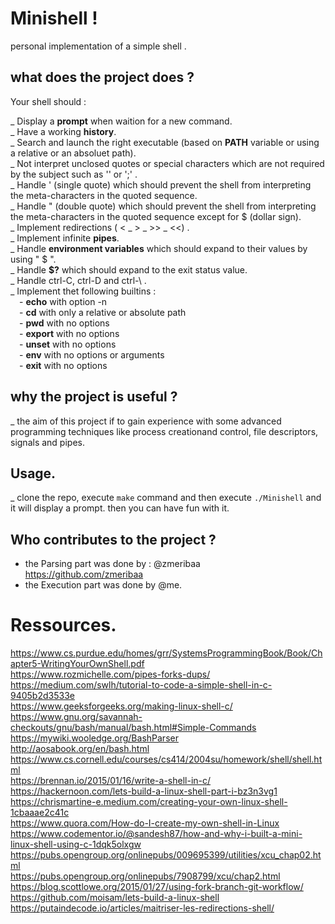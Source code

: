 
# Minishell !
personal implementation of a simple shell .

## what does the project does ?

Your shell should :

_ Display a **prompt** when waition for a new command.<br/>
_ Have a working **history**.<br/>
_ Search and launch the right executable (based on **PATH** variable or using a relative or an absoluet path).<br/>
_ Not interpret unclosed quotes or special characters which are not required by the subject such as '\' or ';' .<br/>
_ Handle ' (single quote) which should prevent the shell from interpreting the meta-characters in the quoted sequence.<br/>
_ Handle " (double quote) which should prevent the shell from interpreting the meta-characters in the quoted sequence except for $ (dollar sign).<br/>
_ Implement redirections ( < _ > _ >> _ <<) .<br/>
_ Implement infinite **pipes**.<br/>
_ Handle **environment variables** which should expand to their values by using " $ ".<br/>
_ Handle **$?** which should expand to the exit status value.<br/>
_ Handle ctrl-C, ctrl-D and ctrl-\ .<br/>
_ Implement thet following builtins :<br/>
	&emsp;- **echo** with option -n <br/>
	&emsp;- **cd** with only a relative or absolute path <br/>
	&emsp;- **pwd** with no options <br/>
	&emsp;- **export** with no options <br/>
	&emsp;- **unset** with no options <br/>
	&emsp;- **env** with no options or arguments <br/>
	&emsp;- **exit** with no options <br/>
## why the project is useful ?
_ the aim of this project if to gain experience with some advanced programming techniques like process creationand control, file descriptors, signals and pipes.
## Usage.
_ clone the repo, execute ```make``` command and then execute ```./Minishell``` and it will display a prompt. 
then you can have fun with it.
## Who contributes to the project ?
- the Parsing part was done by :
	@zmeribaa</br>
	https://github.com/zmeribaa
- the Execution part was done by @me.
# Ressources.
https://www.cs.purdue.edu/homes/grr/SystemsProgrammingBook/Book/Chapter5-WritingYourOwnShell.pdf </br>
https://www.rozmichelle.com/pipes-forks-dups/ </br>
https://medium.com/swlh/tutorial-to-code-a-simple-shell-in-c-9405b2d3533e </br>
https://www.geeksforgeeks.org/making-linux-shell-c/ </br>
https://www.gnu.org/savannah-checkouts/gnu/bash/manual/bash.html#Simple-Commands </br>
https://mywiki.wooledge.org/BashParser </br>
http://aosabook.org/en/bash.html </br>
https://www.cs.cornell.edu/courses/cs414/2004su/homework/shell/shell.html </br>
https://brennan.io/2015/01/16/write-a-shell-in-c/ </br>
https://hackernoon.com/lets-build-a-linux-shell-part-i-bz3n3vg1 </br>
https://chrismartine-e.medium.com/creating-your-own-linux-shell-1cbaaae2c41c </br>
https://www.quora.com/How-do-I-create-my-own-shell-in-Linux </br>
https://www.codementor.io/@sandesh87/how-and-why-i-built-a-mini-linux-shell-using-c-1dqk5olxgw </br>
https://pubs.opengroup.org/onlinepubs/009695399/utilities/xcu_chap02.html </br>
https://pubs.opengroup.org/onlinepubs/7908799/xcu/chap2.html </br>
https://blog.scottlowe.org/2015/01/27/using-fork-branch-git-workflow/ </br>
https://github.com/moisam/lets-build-a-linux-shell </br>
https://putaindecode.io/articles/maitriser-les-redirections-shell/ </br>


